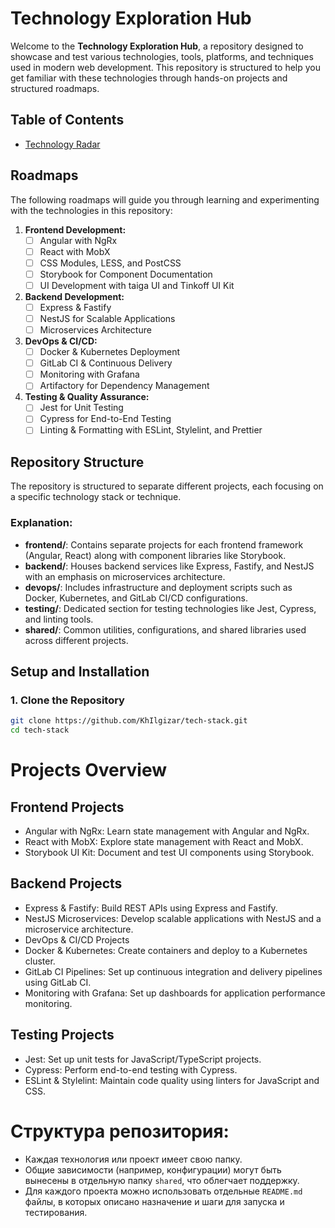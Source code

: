 # Technology Exploration Hub

Welcome to the **Technology Exploration Hub**, a repository designed to showcase and test various technologies, tools, platforms, and techniques used in modern web development. This repository is structured to help you get familiar with these technologies through hands-on projects and structured roadmaps.

## Table of Contents

- [Technology Radar](https://radar.tinkoff.ru/javascript/)

## Roadmaps

The following roadmaps will guide you through learning and experimenting with the technologies in this repository:

1. **Frontend Development:**
    - [ ] Angular with NgRx
    - [ ] React with MobX
    - [ ] CSS Modules, LESS, and PostCSS
    - [ ] Storybook for Component Documentation
    - [ ] UI Development with taiga UI and Tinkoff UI Kit

2. **Backend Development:**
    - [ ] Express & Fastify
    - [ ] NestJS for Scalable Applications
    - [ ] Microservices Architecture

3. **DevOps & CI/CD:**
    - [ ] Docker & Kubernetes Deployment
    - [ ] GitLab CI & Continuous Delivery
    - [ ] Monitoring with Grafana
    - [ ] Artifactory for Dependency Management

4. **Testing & Quality Assurance:**
    - [ ] Jest for Unit Testing
    - [ ] Cypress for End-to-End Testing
    - [ ] Linting & Formatting with ESLint, Stylelint, and Prettier

## Repository Structure

The repository is structured to separate different projects, each focusing on a specific technology stack or technique.


### Explanation:
- **frontend/**: Contains separate projects for each frontend framework (Angular, React) along with component libraries like Storybook.
- **backend/**: Houses backend services like Express, Fastify, and NestJS with an emphasis on microservices architecture.
- **devops/**: Includes infrastructure and deployment scripts such as Docker, Kubernetes, and GitLab CI/CD configurations.
- **testing/**: Dedicated section for testing technologies like Jest, Cypress, and linting tools.
- **shared/**: Common utilities, configurations, and shared libraries used across different projects.

## Setup and Installation

### 1. Clone the Repository

```bash
git clone https://github.com/KhIlgizar/tech-stack.git
cd tech-stack
```
# Projects Overview
## Frontend Projects
- Angular with NgRx: Learn state management with Angular and NgRx.
- React with MobX: Explore state management with React and MobX.
- Storybook UI Kit: Document and test UI components using Storybook.
## Backend Projects
- Express & Fastify: Build REST APIs using Express and Fastify.
- NestJS Microservices: Develop scalable applications with NestJS and a microservice architecture.
- DevOps & CI/CD Projects
- Docker & Kubernetes: Create containers and deploy to a Kubernetes cluster.
- GitLab CI Pipelines: Set up continuous integration and delivery pipelines using GitLab CI.
- Monitoring with Grafana: Set up dashboards for application performance monitoring.
## Testing Projects
- Jest: Set up unit tests for JavaScript/TypeScript projects.
- Cypress: Perform end-to-end testing with Cypress.
- ESLint & Stylelint: Maintain code quality using linters for JavaScript and CSS.


# Структура репозитория:
- Каждая технология или проект имеет свою папку.
- Общие зависимости (например, конфигурации) могут быть вынесены в отдельную папку `shared`, что облегчает поддержку.
- Для каждого проекта можно использовать отдельные `README.md` файлы, в которых описано назначение и шаги для запуска и тестирования.
